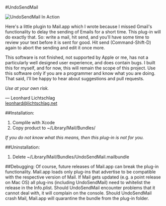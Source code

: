 #UndoSendMail

![UndoSendMail In Action](https://dl.dropboxusercontent.com/u/583525/GitHub/UndoSendMailForGithub.gif)

Here's a little plugin to Mail.app which I wrote because I missed Gmail's functionality to delay the sending of Emails for a short time.
This plug-in will do exactly that.
So: write a mail, hit send, and you'll have some time to review your text before it is sent for good. 
Hit send (Command-Shift-D) again to abort the sending and edit it once more.

This software is not finished, not supported by Apple or me, has not a particularly well designed user experience, and does contain bugs.
I built this for myself, and for now, this will remain the scope of this project. 
Use this software only if you are a programmer and know what you are doing.
That said, I'll be happy to hear about suggestions and pull requests.

*Use at your own risk.*

— Leonhard Lichtschlag <br />leonhard@lichtschlag.net


##Installation:
1. Complile with Xcode
2. Copy product to ~/Library/Mail/Bundles/

*If you do not know what this means, then this plug-in is not for you.*

##Uninstallation:
1. Delete ~/Library/Mail/Bundles/UndoSendMail.mailbundle


##Debugging:
Of course, future releases of Mail.app can break the plug-in functionality.
Mail.app loads only plug-ins that advertise to be compatible with the respective version of Mail. If Mail gets updated (e.g. a point release on Mac OS) all plug-ins (including UndoSendMail) need to whitelist the release in the Info.plist.
Should UndoSendMail encounter problems that it cannot deal with, it will complain on the console.
Should UndoSendMail crash Mail, Mail.app will quarantine the bundle from the plug-in folder.
